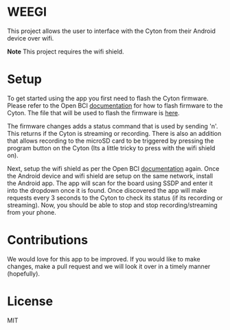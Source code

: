 # WEEGI
This project allows the user to interface with the Cyton from their Android device over wifi.

**Note** This project requires the wifi shield.

# Setup
To get started using the app you first need to flash the Cyton firmware. Please refer to the Open BCI [documentation](http://docs.openbci.com/Hardware/05-Cyton_Board_Programming_Tutorial) for how to flash firmware to the Cyton. The file that will be used to flash the firmware is [here](https://github.com/DavidMCarek/WEEGI/tree/master/Firmware).

The firmware changes adds a status command that is used by sending 'n'. This returns if the Cyton is streaming or recording. There is also an addition that allows recording to the microSD card to be triggered by pressing the program button on the Cyton (Its a little tricky to press with the wifi shield on).

Next, setup the wifi shield as per the Open BCI [documentation](http://docs.openbci.com/Tutorials/03-Wifi_Getting_Started_Guide) again. Once the Android device and wifi shield are setup on the same network, install the Android app. The app will scan for the board using SSDP and enter it into the dropdown once it is found. Once discovered the app will make requests every 3 seconds to the Cyton to check its status (if its recording or streaming). Now, you should be able to stop and stop recording/streaming from your phone.

# Contributions
We would love for this app to be improved. If you would like to make changes, make a pull request and we will look it over in a timely manner (hopefully).

# License
MIT
